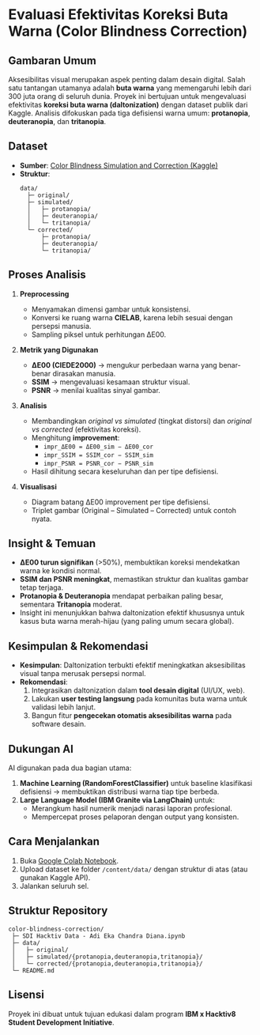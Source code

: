 # Evaluasi Efektivitas Koreksi Buta Warna (Color Blindness Correction)

## Gambaran Umum
Aksesibilitas visual merupakan aspek penting dalam desain digital. Salah satu tantangan utamanya adalah **buta warna** yang memengaruhi lebih dari 300 juta orang di seluruh dunia. Proyek ini bertujuan untuk mengevaluasi efektivitas **koreksi buta warna (daltonization)** dengan dataset publik dari Kaggle. Analisis difokuskan pada tiga defisiensi warna umum: **protanopia**, **deuteranopia**, dan **tritanopia**.  

## Dataset
- **Sumber**: [Color Blindness Simulation and Correction (Kaggle)](https://www.kaggle.com/datasets/sakshivyavahare20/color-blindness-simulation-and-correction)  
- **Struktur**:
  ```
  data/
    ├─ original/               
    ├─ simulated/             
    │   ├─ protanopia/
    │   ├─ deuteranopia/
    │   └─ tritanopia/
    └─ corrected/              
        ├─ protanopia/
        ├─ deuteranopia/
        └─ tritanopia/
  ```

## Proses Analisis
1. **Preprocessing**  
   - Menyamakan dimensi gambar untuk konsistensi.  
   - Konversi ke ruang warna **CIELAB**, karena lebih sesuai dengan persepsi manusia.  
   - Sampling piksel untuk perhitungan ΔE00.  

2. **Metrik yang Digunakan**  
   - **ΔE00 (CIEDE2000)** → mengukur perbedaan warna yang benar-benar dirasakan manusia.  
   - **SSIM** → mengevaluasi kesamaan struktur visual.  
   - **PSNR** → menilai kualitas sinyal gambar.  

3. **Analisis**  
   - Membandingkan *original vs simulated* (tingkat distorsi) dan *original vs corrected* (efektivitas koreksi).  
   - Menghitung **improvement**:  
     - `impr_ΔE00 = ΔE00_sim − ΔE00_cor`  
     - `impr_SSIM = SSIM_cor − SSIM_sim`  
     - `impr_PSNR = PSNR_cor − PSNR_sim`  
   - Hasil dihitung secara keseluruhan dan per tipe defisiensi.  

4. **Visualisasi**  
   - Diagram batang ΔE00 improvement per tipe defisiensi.  
   - Triplet gambar (Original – Simulated – Corrected) untuk contoh nyata.  

## Insight & Temuan
- **ΔE00 turun signifikan** (>50%), membuktikan koreksi mendekatkan warna ke kondisi normal.  
- **SSIM dan PSNR meningkat**, memastikan struktur dan kualitas gambar tetap terjaga.  
- **Protanopia & Deuteranopia** mendapat perbaikan paling besar, sementara **Tritanopia** moderat.  
- Insight ini menunjukkan bahwa daltonization efektif khususnya untuk kasus buta warna merah-hijau (yang paling umum secara global).  

## Kesimpulan & Rekomendasi
- **Kesimpulan**: Daltonization terbukti efektif meningkatkan aksesibilitas visual tanpa merusak persepsi normal.  
- **Rekomendasi**:  
  1. Integrasikan daltonization dalam **tool desain digital** (UI/UX, web).  
  2. Lakukan **user testing langsung** pada komunitas buta warna untuk validasi lebih lanjut.  
  3. Bangun fitur **pengecekan otomatis aksesibilitas warna** pada software desain.  

## Dukungan AI
AI digunakan pada dua bagian utama:  
1. **Machine Learning (RandomForestClassifier)** untuk baseline klasifikasi defisiensi → membuktikan distribusi warna tiap tipe berbeda.  
2. **Large Language Model (IBM Granite via LangChain)** untuk:  
   - Merangkum hasil numerik menjadi narasi laporan profesional.  
   - Mempercepat proses pelaporan dengan output yang konsisten.  

## Cara Menjalankan
1. Buka [Google Colab Notebook](https://colab.research.google.com/drive/1U_9B-K9bulpIPg2sgkNCyc2FjRyh5iCF?usp=sharing).  
2. Upload dataset ke folder `/content/data/` dengan struktur di atas (atau gunakan Kaggle API).  
3. Jalankan seluruh sel.   

## Struktur Repository
```
color-blindness-correction/
 ├─ SDI Hacktiv Data - Adi Eka Chandra Diana.ipynb
 ├─ data/
 │   ├─ original/
 │   ├─ simulated/{protanopia,deuteranopia,tritanopia}/
 │   └─ corrected/{protanopia,deuteranopia,tritanopia}/
 └─ README.md
```

## Lisensi
Proyek ini dibuat untuk tujuan edukasi dalam program **IBM x Hacktiv8 Student Development Initiative**.
